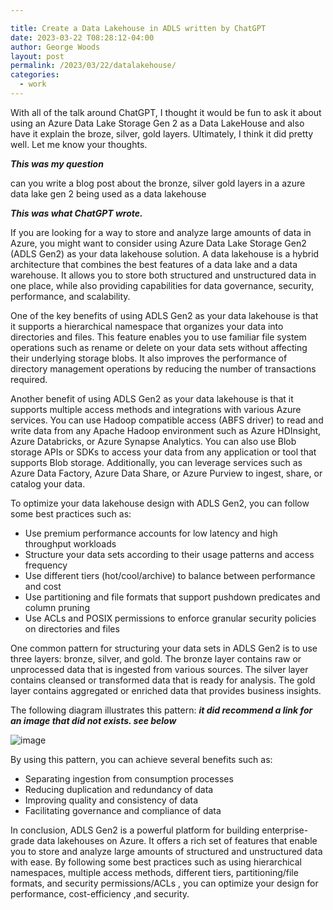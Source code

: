 ```yaml
---

title: Create a Data Lakehouse in ADLS written by ChatGPT
date: 2023-03-22 T08:28:12-04:00
author: George Woods
layout: post
permalink: /2023/03/22/datalakehouse/
categories:
  - work
---
```



With all of the talk around ChatGPT, I thought it would be fun to ask it about using an Azure Data Lake Storage Gen 2 as a Data LakeHouse and also have it explain the broze, silver, gold layers. Ultimately, I think it did pretty well. Let me know your thoughts.

***This was my question***

can you write a blog post about the bronze, silver gold layers in a azure data lake gen 2 being used as a data lakehouse

***This was what ChatGPT wrote.***

If you are looking for a way to store and analyze large amounts of data in Azure, you might want to consider using Azure Data Lake Storage Gen2 (ADLS Gen2) as your data lakehouse solution. A data lakehouse is a hybrid architecture that combines the best features of a data lake and a data warehouse. It allows you to store both structured and unstructured data in one place, while also providing capabilities for data governance, security, performance, and scalability.

One of the key benefits of using ADLS Gen2 as your data lakehouse is that it supports a hierarchical namespace that organizes your data into directories and files. This feature enables you to use familiar file system operations such as rename or delete on your data sets without affecting their underlying storage blobs. It also improves the performance of directory management operations by reducing the number of transactions required.

Another benefit of using ADLS Gen2 as your data lakehouse is that it supports multiple access methods and integrations with various Azure services. You can use Hadoop compatible access (ABFS driver) to read and write data from any Apache Hadoop environment such as Azure HDInsight, Azure Databricks, or Azure Synapse Analytics. You can also use Blob storage APIs or SDKs to access your data from any application or tool that supports Blob storage. Additionally, you can leverage services such as Azure Data Factory, Azure Data Share, or Azure Purview to ingest, share, or catalog your data.

To optimize your data lakehouse design with ADLS Gen2, you can follow some best practices such as:

- Use premium performance accounts for low latency and high throughput workloads
- Structure your data sets according to their usage patterns and access frequency
- Use different tiers (hot/cool/archive) to balance between performance and cost
- Use partitioning and file formats that support pushdown predicates and column pruning
- Use ACLs and POSIX permissions to enforce granular security policies on directories and files

One common pattern for structuring your data sets in ADLS Gen2 is to use three layers: bronze, silver, and gold. The bronze layer contains raw or unprocessed data that is ingested from various sources. The silver layer contains cleansed or transformed data that is ready for analysis. The gold layer contains aggregated or enriched data that provides business insights.

The following diagram illustrates this pattern: ***it did recommend a link for an image that did not exists. see below***

![image](https://docs.microsoft.com/en-us/azure/storage/blobs/media/data-lake-storage-best-practices/data-lake-storage-gen2-best-practices.png)

By using this pattern, you can achieve several benefits such as:

- Separating ingestion from consumption processes
- Reducing duplication and redundancy of data
- Improving quality and consistency of data
- Facilitating governance and compliance of data

In conclusion, ADLS Gen2 is a powerful platform for building enterprise-grade data lakehouses on Azure. It offers a rich set of features that enable you to store and analyze large amounts of structured and unstructured data with ease. By following some best practices such as using hierarchical namespaces, multiple access methods, different tiers, partitioning/file formats,
and security permissions/ACLs , you can optimize your design for performance,
cost-efficiency ,and security.



